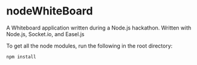 nodeWhiteBoard
==============

A Whiteboard application written during a Node.js hackathon. Written with Node.js, Socket.io, and Easel.js

To get all the node modules, run the following in the root directory:
```
npm install
```
